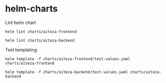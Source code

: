 # helm-charts

Lint helm chart
```
helm lint charts/aiteza-frontend

helm lint charts/aiteza-backend
```

Test templating
```
helm template -f charts/aiteza-frontend/test-values.yaml charts/aiteza-frontend

helm template -f charts/aiteza-backend/test-values.yaml charts/aiteza-backend
```